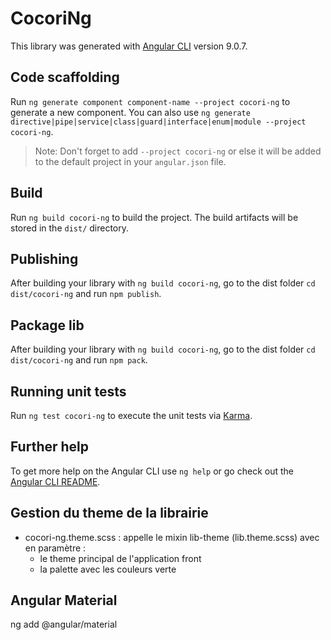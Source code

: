 # CocoriNg

This library was generated with [Angular CLI](https://github.com/angular/angular-cli) version 9.0.7.

## Code scaffolding

Run `ng generate component component-name --project cocori-ng` to generate a new component. You can also use `ng generate directive|pipe|service|class|guard|interface|enum|module --project cocori-ng`.
> Note: Don't forget to add `--project cocori-ng` or else it will be added to the default project in your `angular.json` file. 

## Build

Run `ng build cocori-ng` to build the project. The build artifacts will be stored in the `dist/` directory.

## Publishing

After building your library with `ng build cocori-ng`, go to the dist folder `cd dist/cocori-ng` and run `npm publish`.

## Package lib

After building your library with `ng build cocori-ng`, go to the dist folder `cd dist/cocori-ng` and run `npm pack`.

## Running unit tests

Run `ng test cocori-ng` to execute the unit tests via [Karma](https://karma-runner.github.io).

## Further help

To get more help on the Angular CLI use `ng help` or go check out the [Angular CLI README](https://github.com/angular/angular-cli/blob/master/README.md).


## Gestion du theme de la librairie

- cocori-ng.theme.scss : appelle le mixin lib-theme (lib.theme.scss) avec en paramètre :
    - le theme principal de l'application front
    - la palette avec les couleurs verte


## Angular Material
ng add @angular/material

